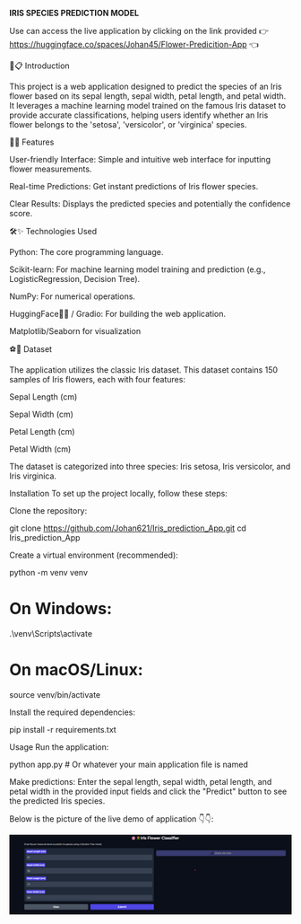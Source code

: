**IRIS SPECIES PREDICTION MODEL**

Use can access the live application by clicking on the link provided 👉 https://huggingface.co/spaces/Johan45/Flower-Predicition-App 👈

📌📋 Introduction

This project is a web application designed to predict the species of an Iris flower based on its sepal length, sepal width, petal length, and petal width. It leverages a machine learning model trained on the famous Iris dataset to provide accurate classifications, helping users identify whether an Iris flower belongs to the 'setosa', 'versicolor', or 'virginica' species.

🎈🧧 Features

User-friendly Interface: Simple and intuitive web interface for inputting flower measurements.

Real-time Predictions: Get instant predictions of Iris flower species.

Clear Results: Displays the predicted species and potentially the confidence score.

🛠✨ Technologies Used

Python: The core programming language.

Scikit-learn: For machine learning model training and prediction (e.g., LogisticRegression, Decision Tree).

NumPy: For numerical operations.

HuggingFace🤗🤗 / Gradio: For building the web application.

Matplotlib/Seaborn for visualization

⚽📜 Dataset

The application utilizes the classic Iris dataset. This dataset contains 150 samples of Iris flowers, each with four features:

Sepal Length (cm)

Sepal Width (cm)

Petal Length (cm)

Petal Width (cm)

The dataset is categorized into three species: Iris setosa, Iris versicolor, and Iris virginica.

Installation
To set up the project locally, follow these steps:

Clone the repository:

git clone https://github.com/Johan621/Iris_prediction_App.git
cd Iris_prediction_App

Create a virtual environment (recommended):

python -m venv venv
# On Windows:
.\venv\Scripts\activate
# On macOS/Linux:
source venv/bin/activate

Install the required dependencies:

pip install -r requirements.txt

Usage
Run the application:

python app.py # Or whatever your main application file is named


Make predictions:
Enter the sepal length, sepal width, petal length, and petal width in the provided input fields and click the "Predict" button to see the predicted Iris species.

Below is the picture of the live demo of application 👇👇:

![alt text](image.png)